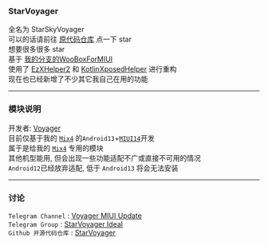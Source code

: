 ### StarVoyager
全名为 StarSkyVoyager  
可以的话请前往 [原代码仓库](https://github.com/hosizoraru/StarVoyager) 点一下 star  
想要很多很多 star  
基于 [我的分支的WooBoxForMIUI](https://github.com/hosizoraru/WooBoxForMIUI)  
使用了 [EzXHelper2](https://github.com/KyuubiRan/EzXHelper)
和 [KotlinXposedHelper](https://github.com/yujincheng08/BiliRoaming/blob/master/app/src/main/java/me/iacn/biliroaming/utils/KotlinXposedHelper.kt)
进行重构  
现在也已经新增了不少其它我自己在用的功能

---

### 模块说明
开发者: [Voyager](https://github.com/hosizoraru)  
目前仅基于我的 [`Mix4`](https://zh.wikipedia.org/wiki/小米MIX_4) 的`Android13`+[`MIUI14`](https://home.miui.com)开发  
属于是给我的 [`Mix4`](https://zh.wikipedia.org/wiki/小米MIX_4) 专用的模块  
其他机型能用, 但会出现一些功能适配不广或直接不可用的情况  
`Android12`已经放弃适配, 低于 `Android13` 将会无法安装  

---

### 讨论
`Telegram Channel` : [Voyager MIUI Update](https://t.me/VoyagerMIUIUpdate)  
`Telegram Group` : [StarVoyager Ideal](https://t.me/+xtTB-ijLrlY2ZjFl)  
`Github 开源代码仓库` : [StarVoyager](https://github.com/hosizoraru/StarVoyager)
